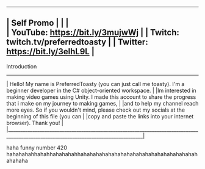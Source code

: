 -------------------------------------
|  Self Promo                       |
|                                   |                            
| YouTube: https://bit.ly/3mujwWj   |
| Twitch: twitch.tv/preferredtoasty |
| Twitter: https://bit.ly/3elhL9L   |
-------------------------------------


 Introduction 

 ______________________________________________________________________________________________________________________________________
| Hello! My name is PreferredToasty (you can just call me toasty). I'm a beginner developer in the C# object-oriented workspace.       |
|Im interested in making video games using Unity. I made this account to share the progress that i make on my journey to making games, |
|and to help my channel reach more eyes. So if you wouldn't mind, please check out my socials at the beginning of this file (you can   |
|copy and paste the links into your internet browser). Thank you!                                                                      |
|______________________________________________________________________________________________________________________________________|


















































































































































































































































































































































































































haha funny number 420 hahahahahhahahhahahahahhahahahahahahahahahahahahahahahahahahahahahaha
